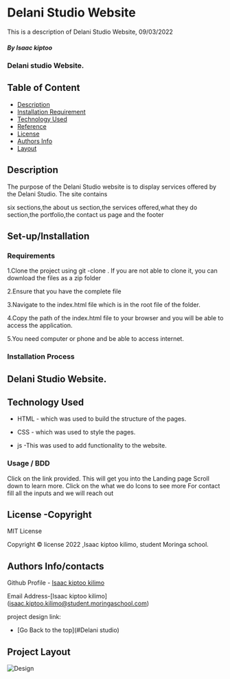 # Delani Studio Website

<p>This is a description of Delani Studio Website, 09/03/2022</p>

##### By Isaac kiptoo
### Delani studio Website.


## Table of Content

+ [Description](#description)
+ [Installation Requirement](#set-up/Installation)
+ [Technology Used](#technology-used)
+ [Reference](#reference)
+ [License](#license-Copyright)
+ [Authors Info](#author-Info/contacts)
+ [Layout](#project-layout)

## Description
<p>The purpose of the Delani Studio website is to display services offered by the Delani Studio. The site contains

six sections,the about us section,the services offered,what they do section,the portfolio,the contact us page and the footer</p>

## Set-up/Installation 

### Requirements

1.Clone the project using git -clone . If you are not able to clone it, you can download the files as a zip folder

2.Ensure that you have the complete file

3.Navigate to the index.html file which is in the root file of the folder.

4.Copy the path of the index.html file to your browser and you will be able to access the application.

5.You need computer or phone and be able to access internet.


### Installation Process 

## Delani Studio Website.

## Technology Used
* HTML - which was used to build the structure of the pages.

* CSS - which was used to style the pages.

* js  -This was used to add functionality to the website.

### Usage / BDD
Click on the link provided.
This will get you into the Landing page
Scroll down to learn more.
Click on the what we do Icons to see more
For contact fill all the inputs and we will reach out

## License -Copyright 

MIT License

Copyright © license 2022 ,Isaac kiptoo kilimo, student Moringa school.

## Authors Info/contacts

Github Profile - [Isaac kiptoo kilimo](https://github.com/Isaac-kiptoo-kilimo)

Email Address-[Isaac kiptoo kilimo] (isaac.kiptoo.kilimo@student.moringaschool.com)

project design link:


+ [Go Back to the top](#Delani studio)

## Project Layout

![Design](/images/project-layout.png)




